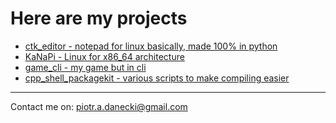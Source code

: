 # Here are my projects
- [ctk_editor - notepad for linux basically, made 100% in python](https://github.com/Hanuko33/ctk_editor) 
- [KaNaPi - Linux for x86_64 architecture](https://github.com/jdanecki/kanapi64)
- [game_cli - my game but in cli](https://github.com/Hanuko33/game_cli)
- [cpp_shell_packagekit - various scripts to make compiling easier](https://github.com/Hanuko33/cpp_shell_packagekit)
---
Contact me on: piotr.a.danecki@gmail.com
